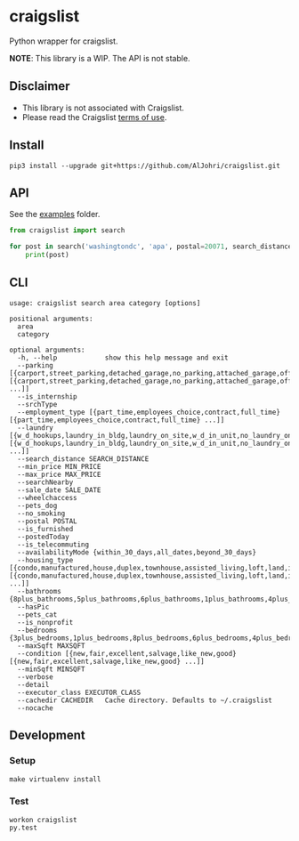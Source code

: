 # craigslist

Python wrapper for craigslist.

**NOTE**: This library is a WIP. The API is not stable.

## Disclaimer

- This library is not associated with Craigslist.
- Please read the Craigslist [terms of use](https://www.craigslist.org/about/terms.of.use.en).

## Install
```
pip3 install --upgrade git+https://github.com/AlJohri/craigslist.git
```

## API

See the [examples](./examples) folder.

```python
from craigslist import search

for post in search('washingtondc', 'apa', postal=20071, search_distance=1):
    print(post)
```

## CLI

```
usage: craigslist search area category [options]

positional arguments:
  area
  category

optional arguments:
  -h, --help            show this help message and exit
  --parking [{carport,street_parking,detached_garage,no_parking,attached_garage,off_street_parking,valet_parking} [{carport,street_parking,detached_garage,no_parking,attached_garage,off_street_parking,valet_parking} ...]]
  --is_internship
  --srchType
  --employment_type [{part_time,employees_choice,contract,full_time} [{part_time,employees_choice,contract,full_time} ...]]
  --laundry [{w_d_hookups,laundry_in_bldg,laundry_on_site,w_d_in_unit,no_laundry_on_site} [{w_d_hookups,laundry_in_bldg,laundry_on_site,w_d_in_unit,no_laundry_on_site} ...]]
  --search_distance SEARCH_DISTANCE
  --min_price MIN_PRICE
  --max_price MAX_PRICE
  --searchNearby
  --sale_date SALE_DATE
  --wheelchaccess
  --pets_dog
  --no_smoking
  --postal POSTAL
  --is_furnished
  --postedToday
  --is_telecommuting
  --availabilityMode {within_30_days,all_dates,beyond_30_days}
  --housing_type [{condo,manufactured,house,duplex,townhouse,assisted_living,loft,land,in_law,apartment,flat,cottage_cabin} [{condo,manufactured,house,duplex,townhouse,assisted_living,loft,land,in_law,apartment,flat,cottage_cabin} ...]]
  --bathrooms {8plus_bathrooms,5plus_bathrooms,6plus_bathrooms,1plus_bathrooms,4plus_bathrooms,2plus_bathrooms,7plus_bathrooms,3plus_bathrooms}
  --hasPic
  --pets_cat
  --is_nonprofit
  --bedrooms {3plus_bedrooms,1plus_bedrooms,8plus_bedrooms,6plus_bedrooms,4plus_bedrooms,7plus_bedrooms,2plus_bedrooms,5plus_bedrooms}
  --maxSqft MAXSQFT
  --condition [{new,fair,excellent,salvage,like_new,good} [{new,fair,excellent,salvage,like_new,good} ...]]
  --minSqft MINSQFT
  --verbose
  --detail
  --executor_class EXECUTOR_CLASS
  --cachedir CACHEDIR   Cache directory. Defaults to ~/.craigslist
  --nocache
```

## Development

### Setup

```
make virtualenv install
```

### Test

```
workon craigslist
py.test
```